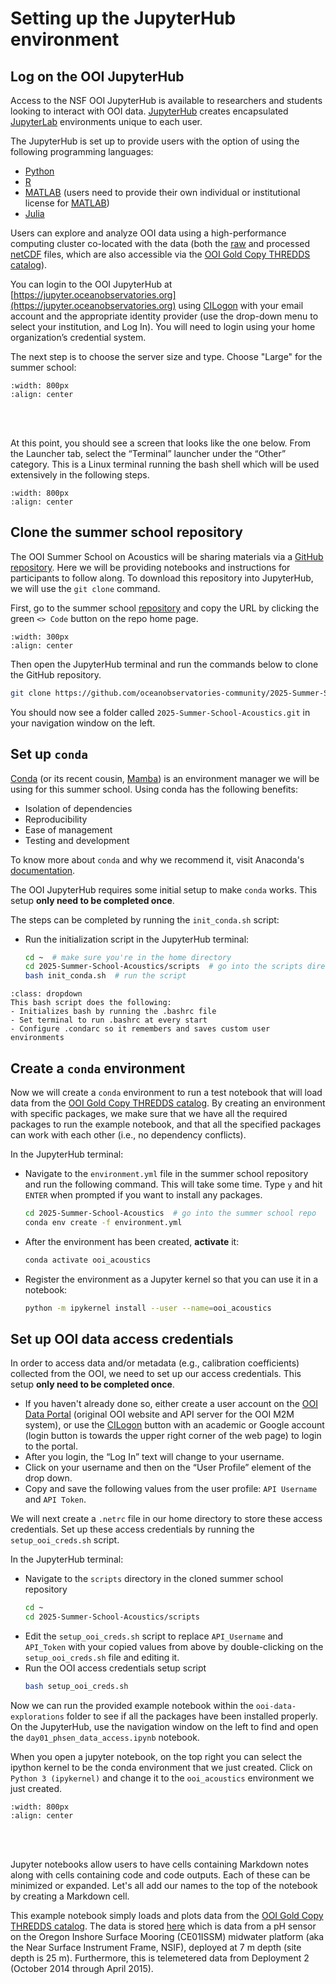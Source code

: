 # Setting up the JupyterHub environment

## Log on the OOI JupyterHub
Access to the NSF OOI JupyterHub is available to researchers and students looking to interact with OOI data. [JupyterHub](https://jupyterhub.readthedocs.io/en/latest/) creates encapsulated [JupyterLab](https://jupyterlab.readthedocs.io/en/latest/) environments unique to each user.

The JupyterHub is set up to provide users with the option of using the following programming languages:
- [Python](https://www.python.org/)
- [R](https://www.r-project.org/)
- [MATLAB](https://www.mathworks.com/products/matlab.html) (users need to provide their own individual or institutional license for [MATLAB](https://www.mathworks.com/products/matlab.html))
- [Julia](https://julialang.org/)

Users can explore and analyze OOI data using a high-performance computing cluster co-located with the data (both the [raw](https://rawdata.oceanobservatories.org/files/) and processed [netCDF](https://www.unidata.ucar.edu/software/netcdf/) files, which are also accessible via the [OOI Gold Copy THREDDS catalog](https://thredds.dataexplorer.oceanobservatories.org/thredds/catalog/ooigoldcopy/public/catalog.html)).

You can login to the OOI JupyterHub at [https://jupyter.oceanobservatories.org](https://jupyter.oceanobservatories.org) using [CILogon](https://cilogon.org/) with your email account and the appropriate identity provider (use the drop-down menu to select your institution, and Log In). You will need to login using your home organization’s credential system.

The next step is to choose the server size and type. Choose "Large" for the summer school:

```{image} ./img/jhub_server_sizes.png
:width: 800px
:align: center
```
<br/><br/>

At this point, you should see a screen that looks like the one below. From the Launcher tab, select the “Terminal” launcher under the “Other” category. This is a Linux terminal running the bash shell which will be used extensively in the following steps.

```{image} ./img/jhub_start_page.png
:width: 800px
:align: center
```


## Clone the summer school repository

The OOI Summer School on Acoustics will be sharing materials via a [GitHub repository](https://github.com/oceanobservatories-community/2025-Summer-School-Acoustics). Here we will be providing notebooks and instructions for participants to follow along. To download this repository into JupyterHub, we will use the `git clone` command. 

First, go to the summer school [repository](https://github.com/oceanobservatories-community/2025-Summer-School-Acoustics) and copy the URL by clicking the green `<> Code` button on the repo home page.
```{image} ./img/GitHub_clone.png
:width: 300px
:align: center
```

Then open the JupyterHub terminal and run the commands below to clone the GitHub repository. 
```bash
git clone https://github.com/oceanobservatories-community/2025-Summer-School-Acoustics.git
```

You should now see a folder called `2025-Summer-School-Acoustics.git` in your navigation window on the left.


## Set up `conda`

[Conda](https://docs.conda.io/projects/conda/en/stable/user-guide/getting-started.html) (or its recent cousin, [Mamba](https://mamba.readthedocs.io/en/latest/)) is an environment manager we will be using for this summer school. Using conda has the following benefits:
- Isolation of dependencies
- Reproducibility
- Ease of management
- Testing and development

To know more about `conda` and why we recommend it, visit Anaconda's [documentation](https://www.anaconda.com/docs/tools/working-with-conda/environments#why-should-i-create-a-new-environment%3F).

The OOI JupyterHub requires some initial setup to make `conda` works. This setup **only need to be completed once**.

The steps can be completed by running the `init_conda.sh` script:
- Run the initialization script in the JupyterHub terminal:
  ```bash
  cd ~  # make sure you're in the home directory
  cd 2025-Summer-School-Acoustics/scripts  # go into the scripts directory
  bash init_conda.sh  # run the script
  ```

```{admonition} What's in the script?
:class: dropdown
This bash script does the following:
- Initializes bash by running the .bashrc file
- Set terminal to run .bashrc at every start
- Configure .condarc so it remembers and saves custom user environments
```


## Create a `conda` environment

Now we will create a `conda` environment to run a test notebook that will load data from the [OOI Gold Copy THREDDS
catalog](https://thredds.dataexplorer.oceanobservatories.org/thredds/catalog/ooigoldcopy/public/catalog.html). By creating an environment with specific packages, we make sure that we have all the required packages to run the example notebook, and that all the specified packages can work with each other (i.e., no dependency conflicts).

In the JupyterHub terminal:
- Navigate to the `environment.yml` file in the summer school repository and run the following command. This will take some time. Type `y` and hit `ENTER` when prompted if you want to install any packages.

  ```bash
  cd 2025-Summer-School-Acoustics  # go into the summer school repo
  conda env create -f environment.yml
  ```
- After the environment has been created, **activate** it:
  ```bash
  conda activate ooi_acoustics
  ```
- Register the environment as a Jupyter kernel so that you can use it in a notebook:
  ```bash
  python -m ipykernel install --user --name=ooi_acoustics
  ```


## Set up OOI data access credentials
In order to access data and/or metadata (e.g., calibration coefficients) collected from the OOI, we need to set up our access credentials. This setup **only need to be completed once**.
- If you haven't already done so, either create a user account on the [OOI Data Portal](https://ooinet.oceanobservatories.org/) (original OOI website and API server for the OOI M2M system), or use the [CILogon](https://cilogon.org/) button with an academic or Google account (login button is towards the upper right corner of the web page) to login to the portal.
- After you login, the “Log In” text will change to your username.
- Click on your username and then on the “User Profile” element of the drop down.
- Copy and save the following values from the user profile: `API Username` and `API Token`.

We will next create a `.netrc` file in our home directory to store these access credentials. Set up these access credentials by running the `setup_ooi_creds.sh` script.

In the JupyterHub terminal:
- Navigate to the `scripts` directory in the cloned summer school repository
  ```bash
  cd ~
  cd 2025-Summer-School-Acoustics/scripts
  ```
- Edit the `setup_ooi_creds.sh` script to replace `API_Username` and `API_Token` with your copied values from above by double-clicking on the `setup_ooi_creds.sh` file and editing it.
- Run the OOI access credentials setup script
  ```bash
  bash setup_ooi_creds.sh
  ```

Now we can run the provided example notebook within the `ooi-data-explorations` folder to see if all the packages have been installed properly. On the JupyterHub, use the navigation window on the left to find and open the `day01_phsen_data_access.ipynb` notebook.

When you open a jupyter notebook, on the top right you can select the ipython kernel to be the conda environment that we just created. Click on `Python 3 (ipykernel)` and change it to the `ooi_acoustics` environment we just created.
```{image} ./img/jhub_notebook.png
:width: 800px
:align: center
```
<br/><br/>

Jupyter notebooks allow users to have cells containing Markdown notes along with cells containing code and code outputs. Each of these can be minimized or expanded. Let's all add our names to the top of the notebook by creating a Markdown cell.

This example notebook simply loads and plots data from the [OOI Gold Copy THREDDS catalog](https://thredds.dataexplorer.oceanobservatories.org/thredds/catalog/ooigoldcopy/public/catalog.html). The data is stored [here](https://thredds.dataexplorer.oceanobservatories.org/thredds/catalog/ooigoldcopy/public/CE01ISSM-RID16-06-PHSEND000-telemetered-phsen_abcdef_dcl_instrument/catalog.html?dataset=ooigoldcopy/public/CE01ISSM-RID16-06-PHSEND000-telemetered-phsen_abcdef_dcl_instrument/deployment0002_CE01ISSM-RID16-06-PHSEND000-telemetered-phsen_abcdef_dcl_instrument_20141010T183039-20150411T233350.nc) which is data from a pH sensor on the Oregon Inshore Surface Mooring (CE01ISSM) midwater platform (aka the Near Surface Instrument Frame, NSIF), deployed at 7 m depth (site depth is 25 m). Furthermore, this is telemetered data from Deployment 2 (October 2014 through April 2015). 
